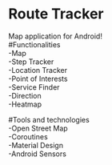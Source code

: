 # Route Tracker<br/>
Map application for Android!<br/>
#Functionalities<br/>
-Map<br/>
-Step Tracker<br/>
-Location Tracker<br/>
-Point of Interests<br/>
-Service Finder<br/>
-Direction<br/>
-Heatmap<br/>

#Tools and technologies<br/>
-Open Street Map<br/>
-Coroutines<br/>
-Material Design<br/>
-Android Sensors




